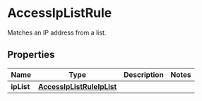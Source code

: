 

# AccessIpListRule

Matches an IP address from a list.

## Properties

| Name | Type | Description | Notes |
|------------ | ------------- | ------------- | -------------|
|**ipList** | [**AccessIpListRuleIpList**](AccessIpListRuleIpList.md) |  |  |



